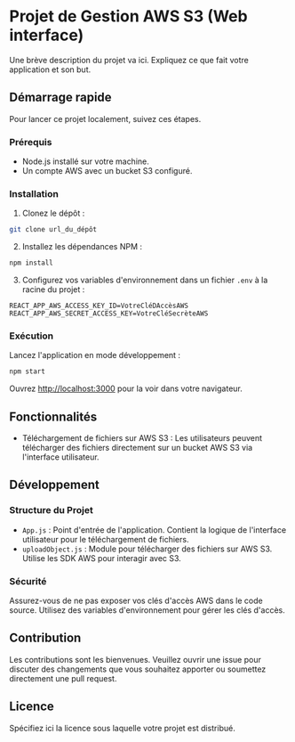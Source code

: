 # Projet de Gestion AWS S3 (Web interface)

Une brève description du projet va ici. Expliquez ce que fait votre application et son but.

## Démarrage rapide

Pour lancer ce projet localement, suivez ces étapes.

### Prérequis

- Node.js installé sur votre machine.
- Un compte AWS avec un bucket S3 configuré.

### Installation

1. Clonez le dépôt :
```bash
git clone url_du_dépôt
```

2. Installez les dépendances NPM :
```bash
npm install
```

3. Configurez vos variables d'environnement dans un fichier `.env` à la racine du projet :
```plaintext
REACT_APP_AWS_ACCESS_KEY_ID=VotreCléDAccèsAWS
REACT_APP_AWS_SECRET_ACCESS_KEY=VotreCléSecrèteAWS
```

### Exécution

Lancez l'application en mode développement :
```bash
npm start
```

Ouvrez [http://localhost:3000](http://localhost:3000) pour la voir dans votre navigateur.

## Fonctionnalités

- Téléchargement de fichiers sur AWS S3 : Les utilisateurs peuvent télécharger des fichiers directement sur un bucket AWS S3 via l'interface utilisateur.

## Développement

### Structure du Projet

- `App.js` : Point d'entrée de l'application. Contient la logique de l'interface utilisateur pour le téléchargement de fichiers.
- `uploadObject.js` : Module pour télécharger des fichiers sur AWS S3. Utilise les SDK AWS pour interagir avec S3.

### Sécurité

Assurez-vous de ne pas exposer vos clés d'accès AWS dans le code source. Utilisez des variables d'environnement pour gérer les clés d'accès.

## Contribution

Les contributions sont les bienvenues. Veuillez ouvrir une issue pour discuter des changements que vous souhaitez apporter ou soumettez directement une pull request.

## Licence

Spécifiez ici la licence sous laquelle votre projet est distribué.